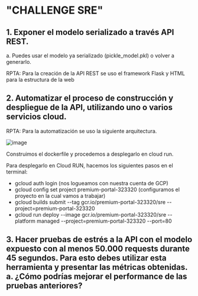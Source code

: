 # "CHALLENGE SRE" 

## 1. Exponer el modelo serializado a través API REST.
a. Puedes usar el modelo ya serializado (pickle_model.pkl) o volver a generarlo.

RPTA: Para la creación de la API REST se uso el framework Flask y HTML para la estructura de la web


## 2. Automatizar el proceso de construcción y despliegue de la API, utilizando uno o varios servicios cloud.

RPTA: Para la automatización se uso la siguiente arquitectura.

![image](https://user-images.githubusercontent.com/30010135/217001216-738c55ca-648f-4ef4-b189-4f11ff50b727.png)

Construimos el dockerfile y procedemos a desplegarlo en cloud run.

Para desplegarlo en Cloud RUN, hacemos los siguientes pasos en el terminal:

* gcloud auth login (nos logueamos con nuestra cuenta de GCP)
* gcloud config set project premium-portal-323320 (configuramos el proyecto en la cual vamos a trabajar)
* gcloud builds submit --tag gcr.io/premium-portal-323320/sre --project=premium-portal-323320
* gcloud run deploy --image gcr.io/premium-portal-323320/sre --platform managed --project=premium-portal-323320 --port=80

## 3. Hacer pruebas de estrés a la API con el modelo expuesto con al menos 50.000 requests durante 45 segundos. Para esto debes utilizar esta herramienta y presentar las métricas obtenidas. a. ¿Cómo podrías mejorar el performance de las pruebas anteriores?
